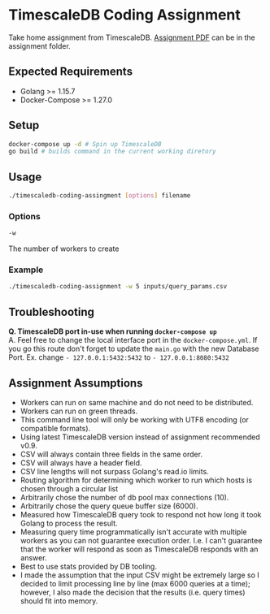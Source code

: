 # TimescaleDB Coding Assignment

Take home assignment from TimescaleDB. [Assignment PDF](assigment/cloud-coding-assignment.pdf) can be in the assignment folder.

## Expected Requirements
- Golang >= 1.15.7
- Docker-Compose >= 1.27.0

## Setup
```bash
docker-compose up -d # Spin up TimescaleDB
go build # builds command in the current working diretory
```

## Usage
```bash
./timescaledb-coding-assingment [options] filename
```

### Options
```bash
-w
```
The number of workers to create

### Example
```bash
./timescaledb-coding-assignment -w 5 inputs/query_params.csv
```

## Troubleshooting
**Q. TimescaleDB port in-use when running `docker-compose up`**\
A. Feel free to change the local interface port in the `docker-compose.yml`. If you go this route don't forget to update the `main.go` with the new Database Port. Ex. change `- 127.0.0.1:5432:5432` to `- 127.0.0.1:8080:5432`

## Assignment Assumptions
- Workers can run on same machine and do not need to be distributed.
- Workers can run on green threads.
- This command line tool will only be working with UTF8 encoding (or compatible formats).
- Using latest TimescaleDB version instead of assignment recommended v0.9.
- CSV will always contain three fields in the same order.
- CSV will always have a header field.
- CSV line lengths will not surpass Golang's read.io limits.
- Routing algorithm for determining which worker to run which hosts is chosen through a circular list
- Arbitrarily chose the number of db pool max connections (10).
- Arbitrarily chose the query queue buffer size (6000).
- Measured how TimescaleDB query took to respond not how long it took Golang to process the result.
- Measuring query time programmatically isn't accurate with multiple workers as you can not guarantee execution order. I.e. I can't guarantee that the worker will respond as soon as TimescaleDB responds with an answer.
- Best to use stats provided by DB tooling.
- I made the assumption that the input CSV might be extremely large so I decided to limit processing line by line (max 6000 queries at a time); however, I also made the decision that the results (i.e. query times) should fit into memory.